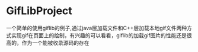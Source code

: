 # GifLibProject
一个简单的使用giflib的例子,通过java层加载文件和C++层加载本地gif文件两种方式实现gif在页面上的绘制，有兴趣的可以看看，giflib的加载gif图片的性能还是很高的，作为一个能被收录源码的存在
